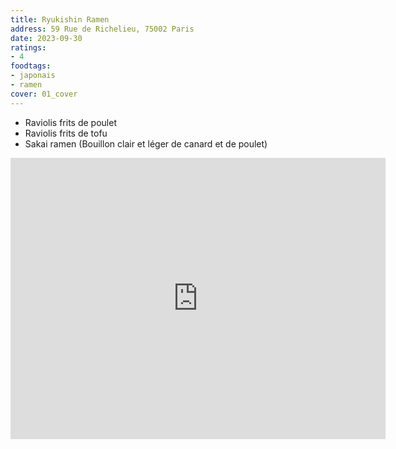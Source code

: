 ```yaml
---
title: Ryukishin Ramen
address: 59 Rue de Richelieu, 75002 Paris
date: 2023-09-30
ratings:
- 4
foodtags:
- japonais
- ramen
cover: 01_cover
---
```


- Raviolis frits de poulet
- Raviolis frits de tofu
- Sakai ramen (Bouillon clair et léger de canard et de poulet)


<div align="center">
    <div class="map-responsive">
        <iframe src="https://www.google.com/maps/embed?pb=!1m18!1m12!1m3!1d2624.5407767680344!2d2.3348226768104494!3d48.86696670010263!2m3!1f0!2f0!3f0!3m2!1i1024!2i768!4f13.1!3m3!1m2!1s0x47e66fc3c370dd3d%3A0x2dd61649c0a4b653!2sBistro%20Ramen%20Ryukishin%20Paris!5e0!3m2!1sfr!2sfr!4v1701560196818!5m2!1sfr!2sfr" width="600" height="450" style="border:0;" allowfullscreen="" loading="lazy" referrerpolicy="no-referrer-when-downgrade"></iframe>
    </div>
</div>


